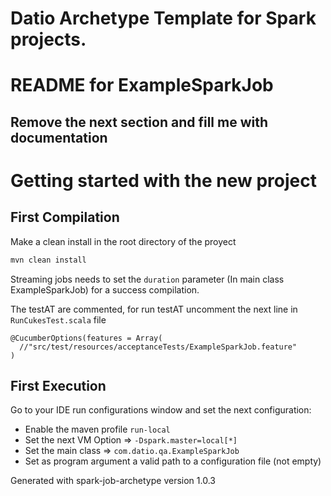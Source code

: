 # Datio Archetype Template for Spark projects. 

# README for ExampleSparkJob

## Remove the next section and fill me with documentation 

# Getting started with the new project
## First Compilation

Make a clean install in the root directory of the proyect

```bash
mvn clean install
```

Streaming jobs needs to set the `duration` parameter (In main class ExampleSparkJob) for a success compilation.

The testAT are commented, for run testAT uncomment the next line in `RunCukesTest.scala` file
```
@CucumberOptions(features = Array(
  //"src/test/resources/acceptanceTests/ExampleSparkJob.feature"
)
```

## First Execution

Go to your IDE run configurations window and set the next configuration:
* Enable the maven profile `run-local`
* Set the next VM Option =>  `-Dspark.master=local[*]`
* Set the main class => `com.datio.qa.ExampleSparkJob`
* Set as program argument a valid path to a configuration file (not empty)


Generated with spark-job-archetype version 1.0.3